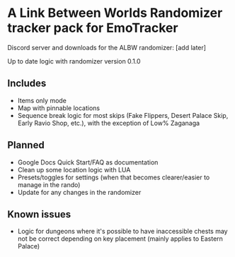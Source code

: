 # A Link Between Worlds Randomizer tracker pack for EmoTracker

Discord server and downloads for the ALBW randomizer: [add later]

Up to date logic with randomizer version 0.1.0

## Includes
* Items only mode
* Map with pinnable locations
* Sequence break logic for most skips (Fake Flippers, Desert Palace Skip, Early Ravio Shop, etc.), with the exception of Low% Zaganaga

## Planned
* Google Docs Quick Start/FAQ as documentation
* Clean up some location logic with LUA
* Presets/toggles for settings (when that becomes clearer/easier to manage in the rando)
* Update for any changes in the randomizer

## Known issues
* Logic for dungeons where it's possible to have inaccessible chests may not be correct depending on key placement (mainly applies to Eastern Palace)